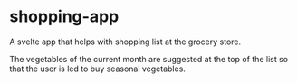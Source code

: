 # shopping-app

A svelte app that helps with shopping list at the grocery store.

The vegetables of the current month are suggested at the top of the list so that the user is led to buy seasonal vegetables.

